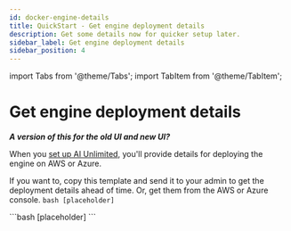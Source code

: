 ```yaml
---
id: docker-engine-details
title: QuickStart - Get engine deployment details
description: Get some details now for quicker setup later.
sidebar_label: Get engine deployment details 
sidebar_position: 4
---
```

import Tabs from '@theme/Tabs';
import TabItem from '@theme/TabItem';

# Get engine deployment details

***A version of this for the old UI and new UI?***
  
When you [set up AI Unlimited](/docs/install-ai-unlimited/quickstart/docker-setup-b.md), you'll provide details for deploying the engine on AWS or Azure. 

If you want to, copy this template and send it to your admin to get the deployment details ahead of time. Or, get them from the AWS or Azure console.
<Tabs>
<TabItem value="aws" label="AWS">
	```bash
	[placeholder]
	```
</TabItem>

<TabItem value="azure" label="Azure">
	```bash
	[placeholder]
	```
</TabItem>
</Tabs> 

